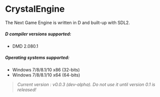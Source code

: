 # CrystalEngine
The Next Game Engine is written in D and built-up with SDL2.

##### D compiler versions supported:
* DMD 2.080.1

##### Operating systems supported:
* Windows 7/8/8.1/10 x86 (32-bits)
* Windows 7/8/8.1/10 x64 (64-bits)

> *Current version : v0.0.3 (dev-alpha). Do not use it until version 0.1 is released!*
